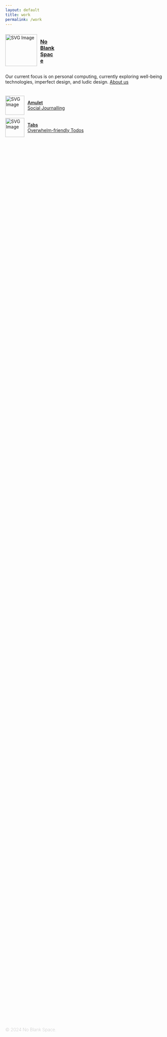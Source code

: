 ```yaml
---
layout: default
title: work
permalink: /work
---
```


<a href="/">
<div class="about-container">
<div style="display: flex; align-items: center; justify-content: space-around;">
  <div style="width: 110px;"> <!-- Adjust width as needed -->
   <!--change to assets/pfp.png when working locally smh-->
    <img src="/assets/logo.svg" alt="SVG Image" style="vertical-align: middle; width: 100px;">
  </div>
  <div style="flex: 1; padding-right: 20px; ">
    <h3 style="width: 50px; line-height=10px;">No Blank Space</h3>
  </div>
</div>
</a>

Our current focus is on personal computing, currently exploring well-being technologies, imperfect design, and ludic design.
<a href="/about" style="margin-top: 10px;"><i class="ph-fill ph-caret-right"></i>About us</a>

<div style="margin-bottom: 40px;"></div>

<a href="/work/amulet" style="width: 100%; display: block;">
    <div style="display: flex; align-items: center; justify-content: space-between; height: 50px;">
        <div style="width: 70px;"> <!-- Adjust width as needed -->
            <img src="/assets/amuletlogo.svg" alt="SVG Image" style="vertical-align: middle; width: 60px;">
        </div>
        <div style="flex: 1;">
            <div style="width: 100%;">
                <p style="font-weight: 600; margin: 0;">Amulet</p>
                <p style="font-weight: 400; margin: 0;">Social Journalling</p>
            </div>
        </div>
        <div style="width: 30px;"> <!-- Adjust width as needed -->
            <i class="ph-fill ph-caret-right"></i>
        </div>
    </div>
</a>

<div style="margin-bottom: 20px;"></div>

<a href="/work/tabs" style="width: 100%; display: block;">
    <div style="display: flex; align-items: center; justify-content: space-between; height: 50px;">
        <div style="width: 70px;"> <!-- Adjust width as needed -->
            <img src="/assets/tabslogo.svg" alt="SVG Image" style="vertical-align: middle; width: 60px;">
        </div>
        <div style="flex: 1;">
            <div style="width: 100%;">
                <p style="font-weight: 600; margin: 0;">Tabs</p>
                <p style="font-weight: 400; margin: 0;">Overwhelm-friendly Todos</p>
            </div>
        </div>
        <div style="width: 30px;"> <!-- Adjust width as needed -->
            <i class="ph-fill ph-caret-right"></i>
        </div>
    </div>
</a>


<div style="margin-bottom: 70vh;"></div>

<p class="copyright" style="color: #bcbcbc; font-weight: 200;">© 2024 No Blank Space.</p>